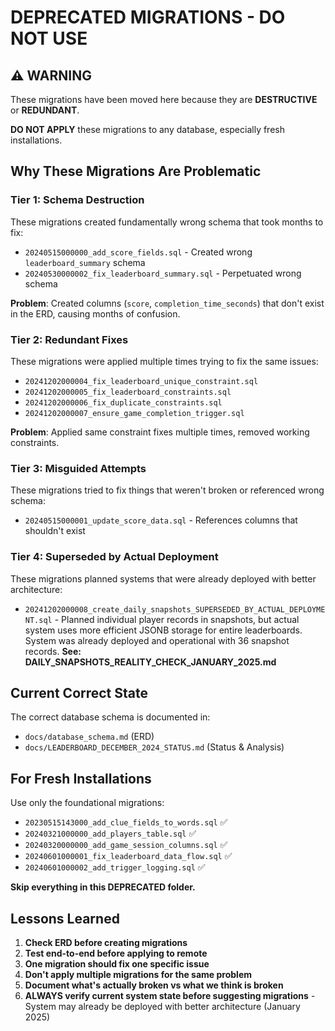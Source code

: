 # DEPRECATED MIGRATIONS - DO NOT USE

## ⚠️ WARNING
These migrations have been moved here because they are **DESTRUCTIVE** or **REDUNDANT**. 

**DO NOT APPLY** these migrations to any database, especially fresh installations.

## Why These Migrations Are Problematic

### Tier 1: Schema Destruction
These migrations created fundamentally wrong schema that took months to fix:

- `20240515000000_add_score_fields.sql` - Created wrong `leaderboard_summary` schema
- `20240530000002_fix_leaderboard_summary.sql` - Perpetuated wrong schema

**Problem**: Created columns (`score`, `completion_time_seconds`) that don't exist in the ERD, causing months of confusion.

### Tier 2: Redundant Fixes  
These migrations were applied multiple times trying to fix the same issues:

- `20241202000004_fix_leaderboard_unique_constraint.sql` 
- `20241202000005_fix_leaderboard_constraints.sql`
- `20241202000006_fix_duplicate_constraints.sql`
- `20241202000007_ensure_game_completion_trigger.sql`

**Problem**: Applied same constraint fixes multiple times, removed working constraints.

### Tier 3: Misguided Attempts
These migrations tried to fix things that weren't broken or referenced wrong schema:

- `20240515000001_update_score_data.sql` - References columns that shouldn't exist

### Tier 4: Superseded by Actual Deployment
These migrations planned systems that were already deployed with better architecture:

- `20241202000008_create_daily_snapshots_SUPERSEDED_BY_ACTUAL_DEPLOYMENT.sql` - Planned individual player records in snapshots, but actual system uses more efficient JSONB storage for entire leaderboards. System was already deployed and operational with 36 snapshot records. **See: DAILY_SNAPSHOTS_REALITY_CHECK_JANUARY_2025.md**

## Current Correct State

The correct database schema is documented in:
- `docs/database_schema.md` (ERD)
- `docs/LEADERBOARD_DECEMBER_2024_STATUS.md` (Status & Analysis)

## For Fresh Installations

Use only the foundational migrations:
- `20230515143000_add_clue_fields_to_words.sql` ✅
- `20240321000000_add_players_table.sql` ✅  
- `20240320000000_add_game_session_columns.sql` ✅
- `20240601000001_fix_leaderboard_data_flow.sql` ✅
- `20240601000002_add_trigger_logging.sql` ✅

**Skip everything in this DEPRECATED folder.**

## Lessons Learned

1. **Check ERD before creating migrations**
2. **Test end-to-end before applying to remote**
3. **One migration should fix one specific issue**
4. **Don't apply multiple migrations for the same problem**
5. **Document what's actually broken vs what we think is broken**
6. **ALWAYS verify current system state before suggesting migrations** - System may already be deployed with better architecture (January 2025) 